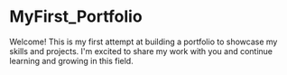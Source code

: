 # MyFirst_Portfolio
Welcome! This is my first attempt at building a portfolio to showcase my skills and projects.  I'm excited to share my work with you and continue learning and growing in this field.

